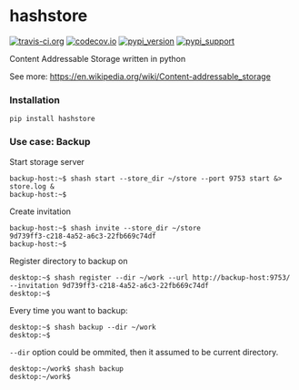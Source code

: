 # hashstore

[![travis-ci.org](https://travis-ci.org/walnutgeek/hashstore.svg?branch=master)](https://travis-ci.org/walnutgeek/hashstore)
[![codecov.io](https://codecov.io/github/walnutgeek/hashstore/coverage.svg?branch=master)](https://codecov.io/github/walnutgeek/hashstore?branch=master)
[![pypi_version](https://img.shields.io/pypi/v/hashstore.svg)](https://pypi.python.org/pypi/hashstore)
[![pypi_support](https://img.shields.io/pypi/pyversions/hashstore.svg)](https://pypi.python.org/pypi/hashstore)


Content Addressable Storage written in python

See more: https://en.wikipedia.org/wiki/Content-addressable_storage

### Installation

```
pip install hashstore
```

### Use case: Backup

Start storage server
```
backup-host:~$ shash start --store_dir ~/store --port 9753 start &> store.log &
backup-host:~$
```

Create invitation
```
backup-host:~$ shash invite --store_dir ~/store
9d739ff3-c218-4a52-a6c3-22fb669c74df
backup-host:~$
```

Register directory to backup on
```
desktop:~$ shash register --dir ~/work --url http://backup-host:9753/ --invitation 9d739ff3-c218-4a52-a6c3-22fb669c74df
desktop:~$
```


Every time you want to backup:
```
desktop:~$ shash backup --dir ~/work
desktop:~$
```

`--dir` option could be ommited, then it assumed to be current directory.

```
desktop:~/work$ shash backup
desktop:~/work$
```
